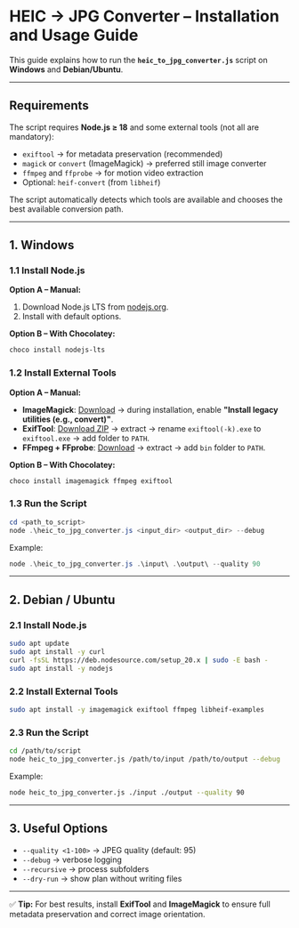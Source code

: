 # HEIC → JPG Converter – Installation and Usage Guide

This guide explains how to run the **`heic_to_jpg_converter.js`** script on **Windows** and **Debian/Ubuntu**.

---

## Requirements

The script requires **Node.js ≥ 18** and some external tools (not all are mandatory):

* `exiftool` → for metadata preservation (recommended)
* `magick` or `convert` (ImageMagick) → preferred still image converter
* `ffmpeg` and `ffprobe` → for motion video extraction
* Optional: `heif-convert` (from `libheif`)

The script automatically detects which tools are available and chooses the best available conversion path.

---

## 1. Windows

### 1.1 Install Node.js

**Option A – Manual:**

1. Download Node.js LTS from [nodejs.org](https://nodejs.org/).
2. Install with default options.

**Option B – With Chocolatey:**

```powershell
choco install nodejs-lts
```

### 1.2 Install External Tools

**Option A – Manual:**

* **ImageMagick**: [Download](https://imagemagick.org/script/download.php#windows) → during installation, enable **"Install legacy utilities (e.g., convert)"**.
* **ExifTool**: [Download ZIP](https://exiftool.org/) → extract → rename `exiftool(-k).exe` to `exiftool.exe` → add folder to `PATH`.
* **FFmpeg + FFprobe**: [Download](https://www.gyan.dev/ffmpeg/builds/) → extract → add `bin` folder to `PATH`.

**Option B – With Chocolatey:**

```powershell
choco install imagemagick ffmpeg exiftool
```

### 1.3 Run the Script

```powershell
cd <path_to_script>
node .\heic_to_jpg_converter.js <input_dir> <output_dir> --debug
```

Example:

```powershell
node .\heic_to_jpg_converter.js .\input\ .\output\ --quality 90
```

---

## 2. Debian / Ubuntu

### 2.1 Install Node.js

```bash
sudo apt update
sudo apt install -y curl
curl -fsSL https://deb.nodesource.com/setup_20.x | sudo -E bash -
sudo apt install -y nodejs
```

### 2.2 Install External Tools

```bash
sudo apt install -y imagemagick exiftool ffmpeg libheif-examples
```

### 2.3 Run the Script

```bash
cd /path/to/script
node heic_to_jpg_converter.js /path/to/input /path/to/output --debug
```

Example:

```bash
node heic_to_jpg_converter.js ./input ./output --quality 90
```

---

## 3. Useful Options

* `--quality <1-100>` → JPEG quality (default: 95)
* `--debug` → verbose logging
* `--recursive` → process subfolders
* `--dry-run` → show plan without writing files

---

✅ **Tip:** For best results, install **ExifTool** and **ImageMagick** to ensure full metadata preservation and correct image orientation.
